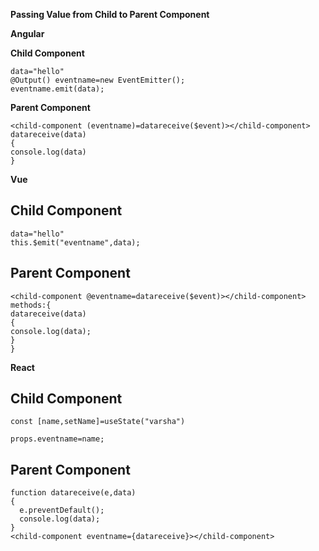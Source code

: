 **Passing Value from Child to Parent Component**

**Angular**

  **Child Component**
  ```
  data="hello"
  @Output() eventname=new EventEmitter();
  eventname.emit(data);
  ```
  **Parent Component**
  ```
  <child-component (eventname)=datareceive($event)></child-component>
  datareceive(data)
  {
  console.log(data)
  }
  
  ```
  **Vue**
  ## Child Component
  ```
  data="hello"
  this.$emit("eventname",data);
  ```
  ## Parent Component
  ```
  <child-component @eventname=datareceive($event)></child-component>
  methods:{
  datareceive(data)
  {
  console.log(data);
  }
  }
  ```
  **React**
  
  ## Child Component
  ```
  const [name,setName]=useState("varsha")
  
  props.eventname=name;
  ```
  ## Parent Component
  ```
  function datareceive(e,data)
  {
    e.preventDefault();
    console.log(data);
  }
  <child-component eventname={datareceive}></child-component>
  
   ```

  
